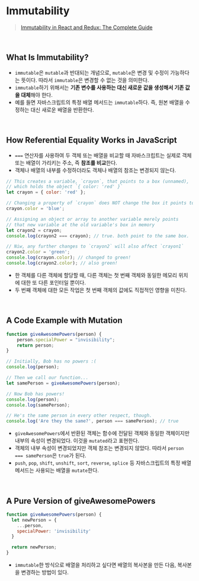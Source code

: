 # Immutability
> [Immutability in React and Redux: The Complete Guide](https://daveceddia.com/react-redux-immutability-guide/)

<br/>

## What Is Immutability?
- `immutable`은 `mutable`과 반대되는 개념으로, `mutable`은 변경 및 수정이 가능하다는 뜻이다. 따라서 `immutable`은 변경할 수 없는 것을 의미한다.
- `immutable`하기 위해서는 **기존 변수를 사용하는 대신 새로운 값을 생성해서 기존 값을 대체**해야 한다.
- 예를 들면 자바스크립트의 특정 배열 메서드는 `immutable`하다. 즉, 원본 배열을 수정하는 대신 새로운 배열을 반환한다.

<br/>

## How Referential Equality Works in JavaScript
- `===` 연산자를 사용하여 두 객체 또는 배열을 비교할 때 자바스크립트는 실제로 객체 또는 배열이 가리키는 주소, 즉 **참조를 비교**한다.
- 객체나 배열의 내부를 수정하더라도 객체나 배열의 참조는 변경되지 않는다.

```javascript
// This creates a variable, `crayon`, that points to a box (unnamed),
// which holds the object `{ color: 'red' }`
let crayon = { color: 'red' };

// Changing a property of `crayon` does NOT change the box it points to
crayon.color = 'blue';

// Assigning an object or array to another variable merely points
// that new variable at the old variable's box in memory
let crayon2 = crayon;
console.log(crayon2 === crayon); // true. both point to the same box.

// Niw, any further changes to `crayon2` will also affect `crayon1`
crayon2.color = 'green';
console.log(crayon.color); // changed to green!
console.log(crayon2.color); // also green!
```
- 한 객체를 다른 객체에 할당할 때, 다른 객체는 첫 번째 객체와 동일한 메모리 위치에 대한 또 다른 포인터일 뿐이다. 
- 두 번째 객체에 대한 모든 작업은 첫 번째 객체의 값에도 직접적인 영향을 미친다.
  
<br/>

## A Code Example with Mutation
```javascript
function giveAwesomePowers(person) {
	person.specialPower = "invisibility";
	return person;
}

// Initially, Bob has no powers :(
console.log(person);

// Then we call our function...
let samePerson = giveAwesomePowers(person);

// Now Bob has powers!
console.log(person);
console.log(samePerson);

// He's the same person in every other respect, though.
console.log('Are they the same?', person === samePerson); // true
```
- `giveAwesomePowers`에서 반환된 객체는 함수에 전달된 객체와 동일한 객체이지만 내부의 속성이 변경되었다. 이것을 `mutated`라고 표현한다.
- 객체의 내부 속성이 변경되었지만 객체 참조는 변경되지 않았다. 따라서 `person === samePerson`은 `true`가 된다.
- `push`, `pop`, `shift`, `unshift`, `sort`, `reverse`, `splice` 등 자바스크립트의 특정 배열 메서드는 사용되는 배열을 `mutate`한다.

<br/>

## A Pure Version of giveAwesomePowers
```javascript
function giveAwesomePowers(person) {
  let newPerson = {
    ...person,
    specialPower: 'invisibility'
  }

  return newPerson;
}
```
- `immutable`한 방식으로 배열을 처리하고 싶다면 배열의 복사본을 만든 다음, 복사본을 변경하는 방법이 있다.
